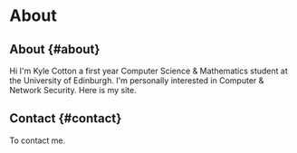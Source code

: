 # About


## About {#about}

Hi I'm Kyle Cotton a first year Computer Science & Mathematics student at the University of Edinburgh. I'm personally interested in Computer & Network Security. Here is my site.


## Contact {#contact}

To contact me.

